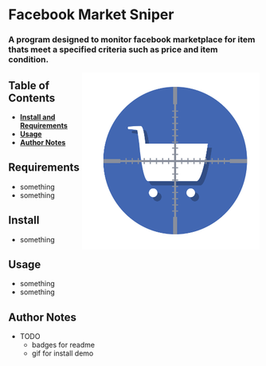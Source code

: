 # **Facebook Market Sniper**

### A program designed to monitor facebook marketplace for item thats meet a specified criteria such as price and item condition.

<img src="./images/Sniper_Logo.png" align="right"
     alt="Facebook Market Sniper Logo by Noah Caldwell" width="356" height="356">

## **Table of Contents**
- [**Install and Requirements**](#install-and-requirements)
- [**Usage**](#usage)
- [**Author Notes**](#author-notes)

## **Requirements**
- something
- something

## **Install** 
- something

## **Usage**
- something 
- something

## **Author Notes**

- TODO
  - badges for readme
  - gif for install demo
